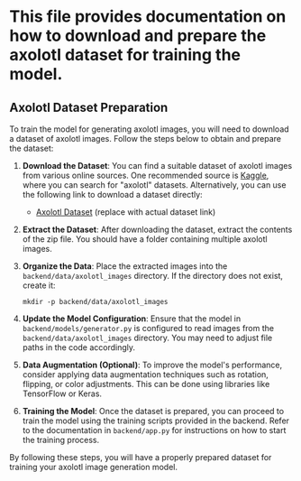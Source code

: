 # This file provides documentation on how to download and prepare the axolotl dataset for training the model.

## Axolotl Dataset Preparation

To train the model for generating axolotl images, you will need to download a dataset of axolotl images. Follow the steps below to obtain and prepare the dataset:

1. **Download the Dataset**:
   You can find a suitable dataset of axolotl images from various online sources. One recommended source is [Kaggle](https://www.kaggle.com/), where you can search for "axolotl" datasets. Alternatively, you can use the following link to download a dataset directly:
   - [Axolotl Dataset](https://example.com/axolotl-dataset.zip) (replace with actual dataset link)

2. **Extract the Dataset**:
   After downloading the dataset, extract the contents of the zip file. You should have a folder containing multiple axolotl images.

3. **Organize the Data**:
   Place the extracted images into the `backend/data/axolotl_images` directory. If the directory does not exist, create it:
   ```
   mkdir -p backend/data/axolotl_images
   ```

4. **Update the Model Configuration**:
   Ensure that the model in `backend/models/generator.py` is configured to read images from the `backend/data/axolotl_images` directory. You may need to adjust file paths in the code accordingly.

5. **Data Augmentation (Optional)**:
   To improve the model's performance, consider applying data augmentation techniques such as rotation, flipping, or color adjustments. This can be done using libraries like TensorFlow or Keras.

6. **Training the Model**:
   Once the dataset is prepared, you can proceed to train the model using the training scripts provided in the backend. Refer to the documentation in `backend/app.py` for instructions on how to start the training process.

By following these steps, you will have a properly prepared dataset for training your axolotl image generation model.